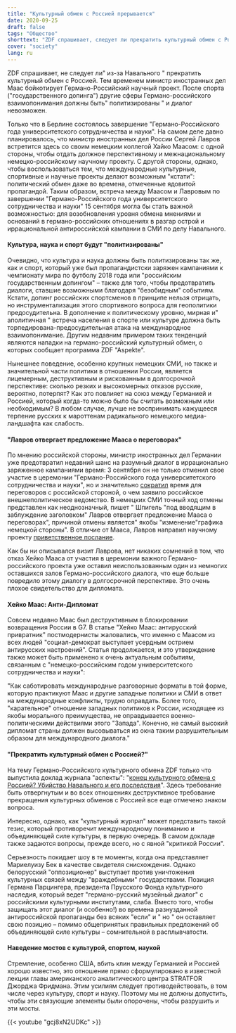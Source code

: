 ```yaml
---
title: "Культурный обмен с Россией прерывается"
date: 2020-09-25
draft: false
tags: "Общество"
shorttext: "ZDF спрашивает, следует ли прекратить культурный обмен с Россией из-за Навального. Тем временем министр иностранных дел Маас бойкотирует германо-российский научный проект."
cover: "society"
lang: ru
---
```


ZDF спрашивает, не следует ли" из-за Навального " прекратить культурный обмен с Россией. Тем временем министр иностранных дел Маас бойкотирует Германо-Российский научный проект. После спорта ("государственного допинга") другие сферы Германо-российского взаимопонимания должны быть" политизированы " и диалог невозможен.

Только что в Берлине состоялось завершение "Германо-Российского года университетского сотрудничества и науки". На самом деле давно планировалось, что министр иностранных дел России Сергей Лавров встретится здесь со своим немецким коллегой Хайко Маасом: с одной стороны, чтобы отдать должное перспективному и межнациональному немецко-российскому научному проекту. С другой стороны, однако, чтобы воспользоваться тем, что международные культурные, спортивные и научные проекты делают возможным "кстати": политический обмен даже во времена, отмеченные ядовитой пропагандой. Таким образом, встреча между Маасом и Лавровым по завершении "Германо-Российского года университетского сотрудничества и науки" 15 сентября могла бы стать важной возможностью: для возобновления уровня обмена мнениями и оснований в германо-российских отношениях в разгар острой и иррациональной антироссийской кампании в СМИ по делу Навального.

#### Культура, наука и спорт будут "политизированы"

Очевидно, что культура и наука должны быть политизированы так же, как и спорт, который уже был пропагандистски заряжен кампаниями к чемпионату мира по футболу 2018 года или "российским государственным допингом" – также для того, чтобы предотвратить диалоги, ставшие возможными благодаря "безобидным" событиям. Кстати, допинг российских спортсменов в принципе нельзя отрицать, но инструментализация этого спортивного вопроса для геополитики предосудительна. В дополнение к политическому уровню, мирная и" аполитичная " встреча населения в спорте или культуре должна быть торпедирована-предосудительная атака на международное взаимопонимание. Другим недавним примером таких тенденций являются нападки на германо-российский культурный обмен, о которых сообщает программа ZDF "Aspekte".

Нынешнее поведение, особенно крупных немецких СМИ, но также и значительной части политики в отношении России, является лицемерным, деструктивным и рискованным в долгосрочной перспективе: сколько резких и высокомерных отказов русские, вероятно, потерпят? Как это повлияет на союз между Германией и Россией, который когда-то можно было бы считать возможным или необходимым? В любом случае, лучше не воспринимать кажущееся терпение русских к мароттенам радикального немецкого медиа-ландшафта как слабость.

#### "Лавров отвергает предложение Мааса о переговорах"

По мнению российской стороны, министр иностранных дел Германии уже предотвратил недавний шанс на разумный диалог в иррационально заряженное кампаниями время: 3 сентября он не только отменил свое участие в церемонии "Германо-Российского года университетского сотрудничества и науки", но и значительно [сократил](https://www.mid.ru/ru/foreign_policy/news/-/asset_publisher/cKNonkJE02Bw/content/id/4339124 "К вопросу об отмене визита Министра иностранных дел России С.В.Лаврова в Берлин") время для переговоров с российской стороной, о чем заявило российское внешнеполитическое ведомство. В немецких СМИ точный ход отмены представлен как неоднозначный, пишет " Шпигель "под вводящим в заблуждение заголовком" Лавров отвергает предложение Мааса о переговорах", причиной отмены является" якобы "изменение"графика немецкой стороны". В отличие от Мааса, Лавров направил научному проекту [приветственное послание](https://russische-botschaft.ru/de/2020/09/15/grusswort-des-aussenministers-der-russischen-foederation-sergej-lawrow-an-die-teilnehmer-der-offiziellen-abschlusszeremonie-des-deutsch-russischen-jahres-der-hochschulkooperation-und-wissenschaft/ "Grußwort des Außenministers der Russischen Föderation Sergej Lawrow an die Teilnehmer der offiziellen Abschlusszeremonie des Deutsch-russischen Jahres der Hochschulkooperation und Wissenschaft").

Как бы ни описывался визит Лаврова, нет никаких сомнений в том, что отказ Хейко Мааса от участия в церемонии важного Германо-российского проекта уже оставил неиспользованным один из немногих оставшихся залов Германо-российского диалога, что еще больше повредило этому диалогу в долгосрочной перспективе. Это очень плохое свидетельство для дипломата.

#### Хейко Маас: Анти-Дипломат

Совсем недавно Маас был деструктивным в блокировании возвращения России в G7. В статье "Хейко Маас: антирусский привратник" постмодернисты жаловались, что именно с Маасом из всех людей "социал-демократ выступает усердным острием антирусских настроений". Статья продолжается, и это утверждение также может быть применено к очень актуальным событиям, связанным с "немецко-российским годом университетского сотрудничества и науки":

"Как саботировать международные разговорные форматы в той форме, которую практикуют Маас и другие западные политики и СМИ в ответ на международные конфликты, трудно оправдать. Более того, "карательное" отношение западных политиков к России, исходящее из якобы морального преимущества, не оправдывается военно-политическими действиями этого "Запада". Конечно, не самый высокий дипломат страны должен высовываться из окна таким разрушительным образом для международного диалога."

#### "Прекратить культурный обмен с Россией?"

На тему Германо-Российского культурного обмена ZDF только что выпустила доклад журнала "аспекты": "[конец культурного обмена с Россией? Убийство Навального и его последствия](https://www.zdf.de/kultur/aspekte/kulturaustasuch-deutschland-russland-beenden-attentat-alexei-nawalny-belarus-100.html "Kulturaustausch mit Russland beenden?")". Здесь требование быть отвергнутым и во всех отношениях деструктивное требование прекращения культурных обменов с Россией все еще отмечено знаком вопроса.

Интересно, однако, как "культурный журнал" может представить такой тезис, который противоречит международному пониманию и объединяющей силе культуры, в первую очередь. В самом докладе также задаются вопросы, прежде всего, но с явной "критикой России".

Серьезность покидает шоу в те моменты, когда она представляет Мариелуизу Бек в качестве свидетеля снисхождения. Однако белорусский "оппозиционер" выступает против уничтожения культурных связей между "враждебными" государствами. Позиция Германа Парцингера, президента Прусского Фонда культурного наследия, который ведет "германо-русский музейный диалог" с российскими культурными институтами, слаба. Вместо того, чтобы защищать этот диалог (и особенно!) во времена разнузданной антироссийской пропаганды без всяких "если" и " но " он оставляет свою позицию – помимо общепринятых правильных предложений об объединяющей силе культуры – сомнительной в расплывчатости.

#### Наведение мостов с культурой, спортом, наукой

Стремление, особенно США, вбить клин между Германией и Россией хорошо известно, это отношение прямо сформулировано в известной лекции главы американского аналитического центра STRATFOR Джорджа Фридмана. Этим усилиям следует противодействовать, в том числе через культуру, спорт и науку. Поэтому мы не должны допустить, чтобы эти связующие элементы были опорочены, чтобы разрушить и эти мосты.

{{< youtube "gcj8xN2UDKc" >}}
